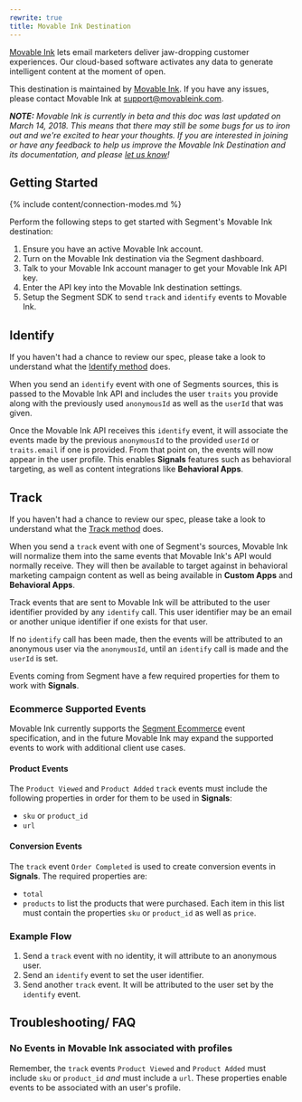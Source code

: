```yaml
---
rewrite: true
title: Movable Ink Destination
---
```


[Movable Ink](https://movableink.com/) lets email marketers deliver jaw-dropping customer experiences. Our cloud-based software activates any data to generate intelligent content at the moment of open.

This destination is maintained by [Movable Ink](https://movableink.com/). If you have any issues, please contact Movable Ink at support@movableink.com.

_**NOTE:** Movable Ink is currently in beta and this doc was last updated on March 14, 2018. This means that there may still be some bugs for us to iron out and we're excited to hear your thoughts. If you are interested in joining or have any feedback to help us improve the Movable Ink Destination and its documentation, and please [let us know](https://segment.com/help/contact)!_

## Getting Started

{% include content/connection-modes.md %}

Perform the following steps to get started with Segment's Movable Ink destination:
1. Ensure you have an active Movable Ink account.
2. Turn on the Movable Ink destination via the Segment dashboard.
3. Talk to your Movable Ink account manager to get your Movable Ink API key.
4. Enter the API key into the Movable Ink destination settings.
5. Setup the Segment SDK to send `track` and `identify` events to Movable Ink.


## Identify
If you haven't had a chance to review our spec, please take a look to understand what the [Identify method](https://segment.com/docs/spec/identify/) does.

When you send an `identify` event with one of Segments sources, this is passed to the Movable Ink API and includes the user `traits` you provide along with the previously used `anonymousId` as well as the `userId` that was given.

Once the Movable Ink API receives this `identify` event, it will associate the events made by the previous `anonymousId` to the provided `userId` or `traits.email` if one is provided. From that point on, the events will now appear in the user profile. This enables **Signals** features such as behavioral targeting, as well as content integrations like **Behavioral Apps**.

## Track
If you haven't had a chance to review our spec, please take a look to understand what the [Track method](https://segment.com/docs/spec/track/) does.

When you send a `track` event with one of Segment's sources, Movable Ink will normalize them into the same events that Movable Ink's API would normally receive. They will then be available to target against in behavioral marketing campaign content as well as being available in **Custom Apps** and **Behavioral Apps**.

Track events that are sent to Movable Ink will be attributed to the user identifier provided by any `identify` call. This user identifier may be an email or another unique identifier if one exists for that user.

If no `identify` call has been made, then the events will be attributed to an anonymous user via the `anonymousId`, until an `identify` call is made and the `userId` is set.

Events coming from Segment have a few required properties for them to work with **Signals**.

### Ecommerce Supported Events
Movable Ink currently supports the [Segment Ecommerce](https://segment.com/docs/spec/ecommerce/v2/) event specification, and in the future Movable Ink may expand the supported events to work with additional client use cases.

#### Product Events
The `Product Viewed` and `Product Added` `track` events must include the following properties in order for them to be used in **Signals**:

* `sku` or `product_id`
* `url`

#### Conversion Events
The `track` event `Order Completed` is used to create conversion events in **Signals**. The required properties are:

* `total`
* `products` to list the products that were purchased. Each item in this list must contain the properties `sku` or `product_id` as well as `price`.

### Example Flow
1. Send a `track` event with no identity, it will attribute to an anonymous user.
2. Send an `identify` event to set the user identifier.
3. Send another `track` event. It will be attributed to the user set by the `identify` event.

## Troubleshooting/ FAQ

### No Events in Movable Ink associated with profiles
Remember, the `track` events `Product Viewed` and `Product Added` must include `sku` or `product_id` _and_ must include a `url`. These properties enable events to be associated with an user's profile.
